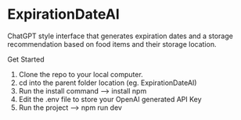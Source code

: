 # ExpirationDateAI
ChatGPT style interface that generates expiration dates and a storage recommendation based on food items and their storage location.

Get Started
1. Clone the repo to your local computer.
2. cd into the parent folder location (eg. ExpirationDateAI)
3. Run the install command --> install npm
4. Edit the .env file to store your OpenAI generated API Key
5. Run the project --> npm run dev